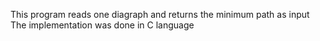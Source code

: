 This program reads one diagraph and returns the minimum path as input
The implementation was done in C language
